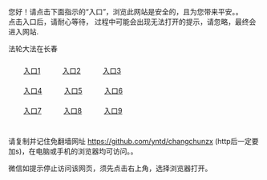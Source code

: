 您好！请点击下面指示的“入口”，浏览此网站是安全的，且为您带来平安。。 <br/>
点击入口后，请耐心等待， 过程中可能会出现无法打开的提示，请忽略，最终会进入网站. </br>

法轮大法在长春<br/>
<div style="padding:10px"><a style="margin:20px" target="_blank" href="https://de33pbgzc14hd.cloudfront.net/2Qpsp?vfkra" id="ccLink1" rel="nofollow">入口1</a> <a target="_blank" style="margin:20px" href="https://d2k0defc20p4yn.cloudfront.net/2Qpsp?ejxlkqkq" id="ccLink2" rel="nofollow">入口2</a> <a style="margin:20px" target="_blank" href="https://dzmtec912rk1r.cloudfront.net/2Qpsp?olmctm" id="ccLink3" rel="nofollow">入口3</a></div>

<div style="padding:10px" ><a style="margin:20px" target="_blank" href="https://de33pbgzc14hd.cloudfront.net/2Qpsp?vfkra" id="ccLink4" rel="nofollow">入口4</a> <a style="margin:20px" href="https://d2k0defc20p4yn.cloudfront.net/2Qpsp?ejxlkqkq" target="_blank" id="ccLink5" rel="nofollow">入口5</a> <a style="margin:20px" href="https://dzmtec912rk1r.cloudfront.net/2Qpsp?olmctm" target="_blank" id="ccLink6" rel="nofollow">入口6</a></div>

<div style="padding:10px"><a style="margin:20px" target="_blank" href="https://de33pbgzc14hd.cloudfront.net/2Qpsp?vfkra" id="ccLink7" rel="nofollow">入口7</a> <a style="margin:20px" href="https://d2k0defc20p4yn.cloudfront.net/2Qpsp?ejxlkqkq" target="_blank" id="ccLink8" rel="nofollow">入口8</a> <a style="margin:20px" target="_blank" href="https://dzmtec912rk1r.cloudfront.net/2Qpsp?olmctm" id="ccLink9" rel="nofollow">入口9</a></div>

<br/>



请复制并记住免翻墙网址 https://github.com/yntd/changchunzx (http后一定要加s)，在电脑或手机的浏览器均可访问。。<br/>

微信如提示停止访问该网页，须先点击右上角，选择浏览器打开。
